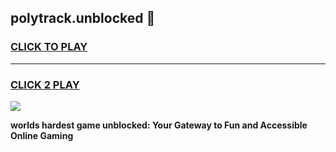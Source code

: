 
## polytrack.unblocked 👋
<h3>
<a href="https://premium.freeplayer.one?title=polytrack.unblocked&ref=14F">CLICK TO PLAY</a></h3>
<hr>

<h3>
<a href="https://premium.freeplayer.one?title=polytrack.unblocked&ref=14F">CLICK 2 PLAY</a>
  
</h3>

<a href="https://premium.freeplayer.one?title=polytrack.unblocked&ref=12F/"><img src="https://clearcache.store/games.png"></a>


**worlds hardest game unblocked: Your Gateway to Fun and Accessible Online Gaming**
